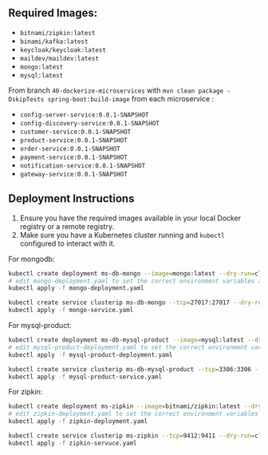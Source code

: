 ## Required Images:

- `bitnami/zipkin:latest`
- `binami/kafka:latest`
- `keycloak/keycloak:latest`
- `maildev/maildev:latest`
- `mongo:latest`
- `mysql:latest`

From branch `40-dockerize-microservices` with `mvn clean package -DskipTests spring-boot:build-image` from each
microservice :

- `config-server-service:0.0.1-SNAPSHOT`
- `config-discovery-service:0.0.1-SNAPSHOT`
- `customer-service:0.0.1-SNAPSHOT`
- `product-service:0.0.1-SNAPSHOT`
- `order-service:0.0.1-SNAPSHOT`
- `payment-service:0.0.1-SNAPSHOT`
- `notification-service:0.0.1-SNAPSHOT`
- `gateway-service:0.0.1-SNAPSHOT`

## Deployment Instructions

1. Ensure you have the required images available in your local Docker registry or a remote registry.
2. Make sure you have a Kubernetes cluster running and `kubectl` configured to interact with it.

For mongodb:

```bash
kubectl create deployment ms-db-mongo --image=mongo:latest --dry-run=client -o yaml > mongo-deployment.yaml
# edit mongo-deployment.yaml to set the correct environment variables and other configurations
kubectl apply -f mongo-deployment.yaml

kubectl create service clusterip ms-db-mongo --tcp=27017:27017 --dry-run=client -o yaml > mongo-service.yaml
kubectl apply -f mongo-service.yaml
```

For mysql-product:

```bash
kubectl create deployment ms-db-mysql-product --image=mysql:latest --dry-run=client -o yaml > mysql-product-deployment.yaml
# edit mysql-product-deployment.yaml to set the correct environment variables and other configurations
kubectl apply -f mysql-product-deployment.yaml

kubectl create service clusterip ms-db-mysql-product --tcp=3306:3306 --dry-run=client -o yaml > mysql-product-service.yaml
kubectl apply -f mysql-product-service.yaml
```

For zipkin:

```bash
kubectl create deployment ms-zipkin --image=bitnami/zipkin:latest --dry-run=client -o yaml > zipkin-deployment.yaml
# edit zipkin-deployment.yaml to set the correct environment variables  and other configurations
kubectl apply -f zipkin-deployment.yaml

kubectl create service clusterip ms-zipkin --tcp=9412:9411 --dry-run=client -o yaml > zipkin-service.yaml
kubectl apply -f zipkin-servuce.yaml
```


